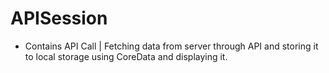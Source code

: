 # APISession

- Contains API Call | Fetching data from server through API and storing it to local storage using CoreData and displaying it.

